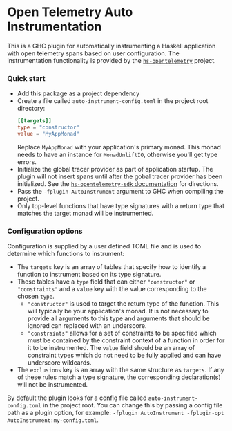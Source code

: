 # Open Telemetry Auto Instrumentation

This is a GHC plugin for automatically instrumenting a Haskell application with
open telemetry spans based on user configuration. The instrumentation
functionality is provided by the
[`hs-opentelemetry`](https://github.com/iand675/hs-opentelemetry) project.

### Quick start

- Add this package as a project dependency
- Create a file called `auto-instrument-config.toml` in the project root directory:
  ```toml
  [[targets]]
  type = "constructor"
  value = "MyAppMonad"
  ```
  Replace `MyAppMonad` with your application's primary monad. This monad needs
  to have an instance for `MonadUnliftIO`, otherwise you'll get
  type errors.
- Initialize the global tracer provider as part of application startup. The
  plugin will not insert spans until after the gobal tracer provider has been
  initialized. See the
  [`hs-opentelemetry-sdk` documentation](https://hackage.haskell.org/package/hs-opentelemetry-sdk)
  for directions.
- Pass the `-fplugin AutoInstrument` argument to GHC when compiling the project.
- Only top-level functions that have type signatures with a return type that
  matches the target monad will be instrumented.

### Configuration options

Configuration is supplied by a user defined TOML file and is used to determine
which functions to instrument:
- The `targets` key is an array of tables that specify how to identify a function
  to instrument based on its type signature.
- These tables have a `type` field that can either `"constructor"` or `"constraints"`
  and a `value` key with the value corresponding to the chosen `type`.
  - `"constructor"` is used to target the return type of the function. This will
    typically be your application's monad. It is not necessary to provide all
    arguments to this type and arguments that should be ignored can replaced with
    an underscore.
  - `"constraints"` allows for a set of constraints to be specified which must
    be contained by the constraint context of a function in order for it to
    be instrumented. The `value` field should be an array of constraint types
    which do not need to be fully applied and can have underscore wildcards.
- The `exclusions` key is an array with the same structure as `targets`. If any
  of these rules match a type signature, the corresponding declaration(s) will
  not be instrumented.

By default the plugin looks for a config file
called `auto-instrument-config.toml` in the project root. You can change this
by passing a config file path as a plugin option, for example: `-fplugin
AutoInstrument -fplugin-opt AutoInstrument:my-config.toml`.
